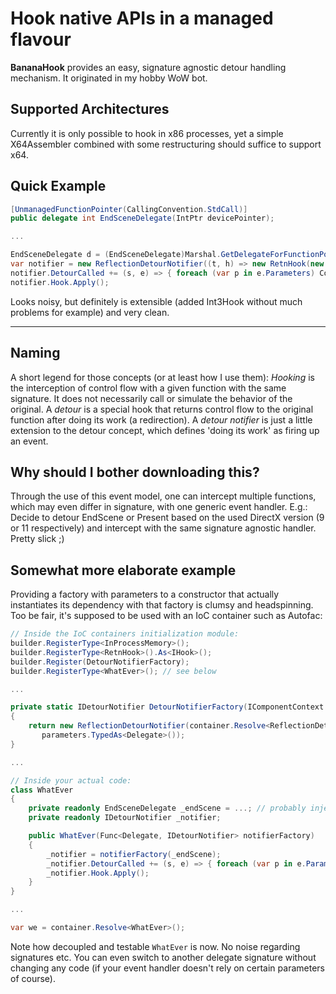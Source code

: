 # Hook native APIs in a managed flavour #

**BananaHook** provides an easy, signature agnostic detour handling mechanism. It originated in my hobby WoW bot.

## Supported Architectures ##

Currently it is only possible to hook in x86 processes, yet a simple X64Assembler combined with some restructuring should suffice to support x64. 

## Quick Example ##

```cs
[UnmanagedFunctionPointer(CallingConvention.StdCall)]
public delegate int EndSceneDelegate(IntPtr devicePointer);

...

EndSceneDelegate d = (EndSceneDelegate)Marshal.GetDelegateForFunctionPointer(new IntPtr(0x1234), typeof(EndSceneDelegate));
var notifier = new ReflectionDetourNotifier((t, h) => new RetnHook(new InProcessMemory(), t, h), d);
notifier.DetourCalled += (s, e) => { foreach (var p in e.Parameters) Console.WriteLine(p.ToString()); };
notifier.Hook.Apply();
```

Looks noisy, but definitely is extensible (added Int3Hook without much problems for example) and very clean.

----------

## Naming ##
A short legend for those concepts (or at least how I use them):
*Hooking* is the interception of control flow with a given function with the same signature. It does not necessarily call or simulate the behavior of the original.
A *detour* is a special hook that returns control flow to the original function after doing its work (a redirection).
A *detour notifier* is just a little extension to the detour concept, which defines 'doing its work' as firing up an event. 

## Why should I bother downloading this? ##

Through the use of this event model, one can intercept multiple functions, which may even differ in signature, with one generic event handler.
E.g.: Decide to detour EndScene or Present based on the used DirectX version (9 or 11 respectively) and intercept with the same signature agnostic handler. Pretty slick ;)

## Somewhat more elaborate example
Providing a factory with parameters to a constructor that actually instantiates its dependency with that factory is clumsy and headspinning.
Too be fair, it's supposed to be used with an IoC container such as Autofac:
```cs
// Inside the IoC containers initialization module:
builder.RegisterType<InProcessMemory>();
builder.RegisterType<RetnHook>().As<IHook>();
builder.Register(DetourNotifierFactory);
builder.RegisterType<WhatEver>(); // see below

...

private static IDetourNotifier DetourNotifierFactory(IComponentContext container, IEnumerable<Parameter> parameters)
{
    return new ReflectionDetourNotifier(container.Resolve<ReflectionDetourNotifier.HookFactory>(),
       parameters.TypedAs<Delegate>());
}

...

// Inside your actual code:
class WhatEver
{
    private readonly EndSceneDelegate _endScene = ...; // probably inject through a ctor parameter too
    private readonly IDetourNotifier _notifier;

    public WhatEver(Func<Delegate, IDetourNotifier> notifierFactory)
    {
        _notifier = notifierFactory(_endScene);
        _notifier.DetourCalled += (s, e) => { foreach (var p in e.Parameters) Console.WriteLine(p.ToString()); }; // or sth
        _notifier.Hook.Apply();
    }
}

...

var we = container.Resolve<WhatEver>(); 
```
Note how decoupled and testable `WhatEver` is now. No noise regarding signatures etc. 
You can even switch to another delegate signature without changing any code (if your event handler doesn't rely on certain parameters of course).
